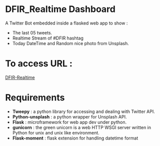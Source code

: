 # DFIR_Realtime Dashboard
A Twitter Bot embedded inside a flasked web app to show : 
 - The last 05 tweets.
 - Realtime Stream of #DFIR hashtag
 - Today DateTime and Random nice photo from Unsplash.
 
 # To access URL :
 [DFIR-Realtime](http://dfir-realtime.herokuapp.com)

# Requirements 
 - **Tweepy** : a python library for accessing and dealing with Twitter API.
 - **Python-unsplash** : a python wrapper for Unsplash API.
 - **Flask** : microframework for web app dev under python. 
 - **gunicorn** : the green unicorn is a web HTTP WSGI server written in Python for unix and unix like environment.
 - **Flask-moment** : flask extension for handling datetime format
 
 
